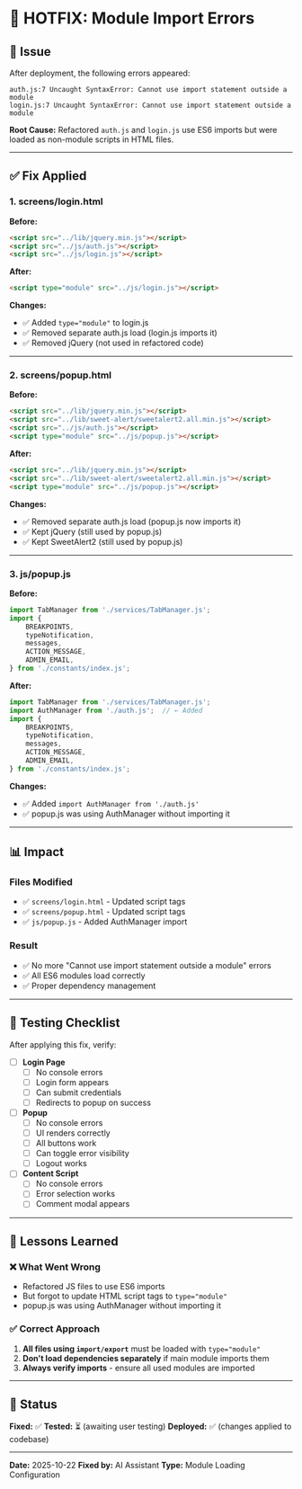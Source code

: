 # 🔧 HOTFIX: Module Import Errors

## 🐛 Issue

After deployment, the following errors appeared:
```
auth.js:7 Uncaught SyntaxError: Cannot use import statement outside a module
login.js:7 Uncaught SyntaxError: Cannot use import statement outside a module
```

**Root Cause:** Refactored `auth.js` and `login.js` use ES6 imports but were loaded as non-module scripts in HTML files.

---

## ✅ Fix Applied

### 1. screens/login.html

**Before:**
```html
<script src="../lib/jquery.min.js"></script>
<script src="../js/auth.js"></script>
<script src="../js/login.js"></script>
```

**After:**
```html
<script type="module" src="../js/login.js"></script>
```

**Changes:**
- ✅ Added `type="module"` to login.js
- ✅ Removed separate auth.js load (login.js imports it)
- ✅ Removed jQuery (not used in refactored code)

---

### 2. screens/popup.html

**Before:**
```html
<script src="../lib/jquery.min.js"></script>
<script src="../lib/sweet-alert/sweetalert2.all.min.js"></script>
<script src="../js/auth.js"></script>
<script type="module" src="../js/popup.js"></script>
```

**After:**
```html
<script src="../lib/jquery.min.js"></script>
<script src="../lib/sweet-alert/sweetalert2.all.min.js"></script>
<script type="module" src="../js/popup.js"></script>
```

**Changes:**
- ✅ Removed separate auth.js load (popup.js now imports it)
- ✅ Kept jQuery (still used by popup.js)
- ✅ Kept SweetAlert2 (still used by popup.js)

---

### 3. js/popup.js

**Before:**
```javascript
import TabManager from './services/TabManager.js';
import {
    BREAKPOINTS,
    typeNotification,
    messages,
    ACTION_MESSAGE,
    ADMIN_EMAIL,
} from './constants/index.js';
```

**After:**
```javascript
import TabManager from './services/TabManager.js';
import AuthManager from './auth.js';  // ← Added
import {
    BREAKPOINTS,
    typeNotification,
    messages,
    ACTION_MESSAGE,
    ADMIN_EMAIL,
} from './constants/index.js';
```

**Changes:**
- ✅ Added `import AuthManager from './auth.js'`
- ✅ popup.js was using AuthManager without importing it

---

## 📊 Impact

### Files Modified
- ✅ `screens/login.html` - Updated script tags
- ✅ `screens/popup.html` - Updated script tags
- ✅ `js/popup.js` - Added AuthManager import

### Result
- ✅ No more "Cannot use import statement outside a module" errors
- ✅ All ES6 modules load correctly
- ✅ Proper dependency management

---

## 🧪 Testing Checklist

After applying this fix, verify:

- [ ] **Login Page**
  - [ ] No console errors
  - [ ] Login form appears
  - [ ] Can submit credentials
  - [ ] Redirects to popup on success

- [ ] **Popup**
  - [ ] No console errors
  - [ ] UI renders correctly
  - [ ] All buttons work
  - [ ] Can toggle error visibility
  - [ ] Logout works

- [ ] **Content Script**
  - [ ] No console errors
  - [ ] Error selection works
  - [ ] Comment modal appears

---

## 📝 Lessons Learned

### ❌ What Went Wrong
- Refactored JS files to use ES6 imports
- But forgot to update HTML script tags to `type="module"`
- popup.js was using AuthManager without importing it

### ✅ Correct Approach
1. **All files using `import/export`** must be loaded with `type="module"`
2. **Don't load dependencies separately** if main module imports them
3. **Always verify imports** - ensure all used modules are imported

---

## 🚀 Status

**Fixed:** ✅
**Tested:** ⏳ (awaiting user testing)
**Deployed:** ✅ (changes applied to codebase)

---

**Date:** 2025-10-22
**Fixed by:** AI Assistant
**Type:** Module Loading Configuration

